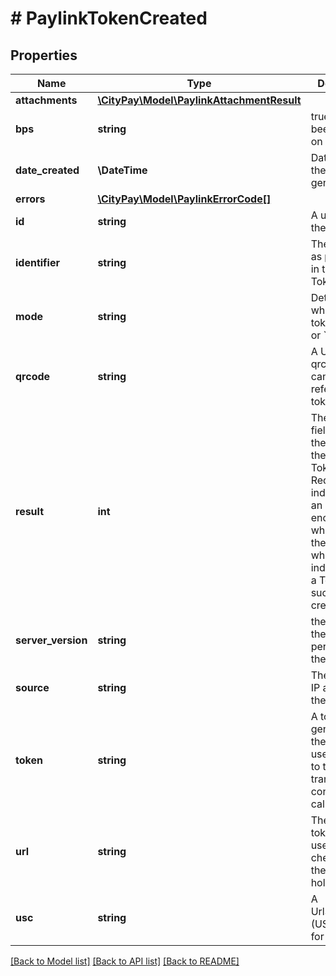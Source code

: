 # # PaylinkTokenCreated

## Properties

Name | Type | Description | Notes
------------ | ------------- | ------------- | -------------
**attachments** | [**\CityPay\Model\PaylinkAttachmentResult**](PaylinkAttachmentResult.md) |  | [optional]
**bps** | **string** | true if BPS has been enabled on this token. | [optional]
**date_created** | **\DateTime** | Date and time the token was generated. | [optional]
**errors** | [**\CityPay\Model\PaylinkErrorCode[]**](PaylinkErrorCode.md) |  | [optional]
**id** | **string** | A unique id of the request. |
**identifier** | **string** | The identifier as presented in the TokenRequest. | [optional]
**mode** | **string** | Determines whether the token is &#x60;live&#x60; or &#x60;test&#x60;. | [optional]
**qrcode** | **string** | A URL of a qrcode which can be used to refer to the token URL. | [optional]
**result** | **int** | The result field contains the result for the Paylink Token Request. 0 - indicates that an error was encountered while creating the token. 1 - which indicates that a Token was successfully created. |
**server_version** | **string** | the version of the server performing the call. | [optional]
**source** | **string** | The incoming IP address of the call. | [optional]
**token** | **string** | A token generated for the request used to refer to the transaction in consequential calls. |
**url** | **string** | The Paylink token URL used to checkout by the card holder. | [optional]
**usc** | **string** | A UrlShortCode (USC) used for short links. | [optional]

[[Back to Model list]](../../README.md#models) [[Back to API list]](../../README.md#endpoints) [[Back to README]](../../README.md)
